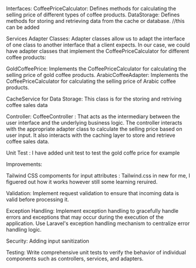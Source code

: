 Interfaces: 
CoffeePriceCalculator: Defines methods for calculating the selling price of different types of coffee products.
DataStorage: Defines methods for storing and retrieving data from the cache or database. //this can be added


Services
Adapter Classes: Adapter classes allow us to adapt the interface of one class to another interface that a client expects. In our case, we could have adapter classes that implement the CoffeePriceCalculator for different coffee products:

GoldCoffeePrice: Implements the CoffeePriceCalculator for calculating the selling price of gold coffee products.
ArabicCoffeeAdapter: Implements the CoffeePriceCalculator for calculating the selling price of Arabic coffee products.

CacheService for Data Storage: This class is for the storing and retriving coffee sales data

Controller: 
CoffeeController : That acts as the intermediary between the user interface and the underlying business logic.
The controller interacts with the appropriate adapter class to calculate the selling price based on user input.
It also interacts with the caching layer to store and retrieve coffee sales data.

Unit Test : I have added unit test to test the gold coffe price for example


Improvements:

Tailwind CSS compoments for input attributes : Tailwind.css in new for me, I figuered out how it works however still some learning reruired.

Validation:
Implement request validation to ensure that incoming data is valid before processing it. 

Exception Handling:
Implement exception handling to gracefully handle errors and exceptions that may occur during the execution of the application. Use Laravel's exception handling mechanism to centralize error handling logic.

Security:
Adding input sanitization

Testing:
Write comprehensive unit tests to verify the behavior of individual components such as controllers, services, and adapters.

